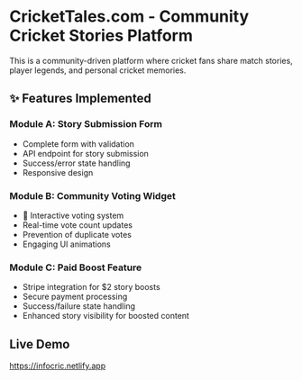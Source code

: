 # CricketTales.com - Community Cricket Stories Platform

This is a community-driven platform where cricket fans share match stories, player legends, and personal cricket memories.

## ✨ Features Implemented

### Module A: Story Submission Form
- Complete form with validation
- API endpoint for story submission
- Success/error state handling
- Responsive design

### Module B: Community Voting Widget
- 📱 Interactive voting system
- Real-time vote count updates
- Prevention of duplicate votes
- Engaging UI animations

### Module C: Paid Boost Feature
- Stripe integration for $2 story boosts
- Secure payment processing
- Success/failure state handling
- Enhanced story visibility for boosted content

## Live Demo
https://infocric.netlify.app
